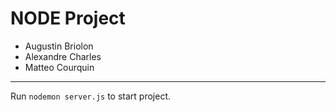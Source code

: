 # NODE Project

* Augustin Briolon
* Alexandre Charles
* Matteo Courquin

<hr>

Run ```nodemon server.js``` to start project.
